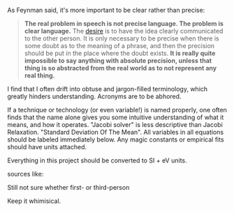 As Feynman said, it's more important to be clear rather than precise:

> **The real problem in speech is not precise language. The problem is clear language.** The [desire](https://en.wikiquote.org/wiki/Desire) is to have the idea clearly communicated to the other person. It is only necessary to be precise when there is some doubt as to the meaning of a phrase, and then the precision should be put in the place where the doubt exists. **It is really quite impossible to say anything with absolute precision, unless that thing is so abstracted from the real world as to not represent any real thing.**

I find that I often drift into obtuse and jargon-filled terminology, which greatly hinders understanding. Acronyms are to be abhored. 

If a technique or technology (or even variable!) is named properly, one often finds that the name alone gives you some intuitive understanding of what it means, and how it operates. "Jacobi solver" is less descriptive than Jacobi Relaxation. "Standard Deviation Of The Mean". All variables in all equations should be labeled immediately below. Any magic constants or empirical fits should have units attached.

Everything in this project should be converted to SI + eV units.

sources like:

[^description]: [Internal]() [External]() 

Still not sure whether first- or third-person 

Keep it whimisical. 


